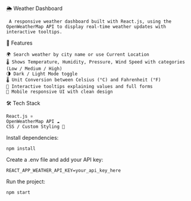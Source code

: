 🌦️ Weather Dashboard

     A responsive weather dashboard built with React.js, using the OpenWeatherMap API to display real-time weather updates with interactive tooltips.

🚀 Features

    🌍 Search weather by city name or use Current Location
    🌡️ Shows Temperature, Humidity, Pressure, Wind Speed with categories (Low / Medium / High)
    🌗 Dark / Light Mode toggle
    🌡 Unit Conversion between Celsius (°C) and Fahrenheit (°F)
    🧾 Interactive tooltips explaining values and full forms
    📱 Mobile responsive UI with clean design

🛠️ Tech Stack
    
    React.js ⚛️
    OpenWeatherMap API ☁️
    CSS / Custom Styling 🎨


Install dependencies:
    
    npm install

Create a .env file and add your API key:
    
    REACT_APP_WEATHER_API_KEY=your_api_key_here

Run the project:
    
    npm start

